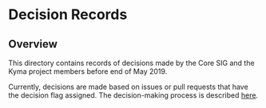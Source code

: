 # Decision Records

## Overview

This directory contains records of decisions made by the Core SIG and the Kyma project members before end of May 2019.

Currently, decisions are made based on issues or pull requests that have the decision flag assigned. The decision-making process is described [here](https://github.com/kyma-project/community/blob/main/docs/governance/01-governance.md).
